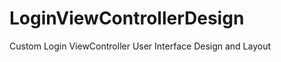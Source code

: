 LoginViewControllerDesign
=========================

Custom Login ViewController User Interface Design and Layout
